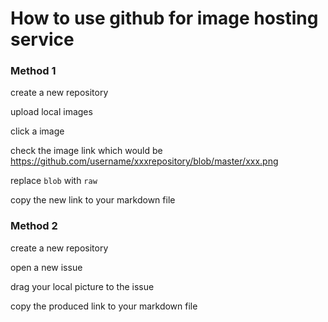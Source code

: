 # How to use github for image hosting service
### Method 1

create a new repository 

upload local images

click a image 

check the image link which would be https://github.com/username/xxxrepository/blob/master/xxx.png

replace `blob` with `raw`

copy the new link to your markdown file

### Method 2

create a new repository 

open a new issue

drag your local picture to the issue

copy the produced link to your markdown file
